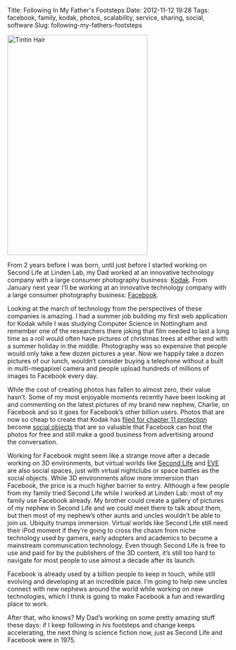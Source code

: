 Title: Following In My Father's Footsteps
Date: 2012-11-12 19:28
Tags: facebook, family, kodak, photos, scalability, service, sharing, social, software
Slug: following-my-fathers-footsteps

<a href="http://www.flickr.com/photos/jimpurbrick/7865450260/" title="Tintin Hair by Jim Purbrick, on Flickr"><img src="http://farm9.staticflickr.com/8431/7865450260_1651236443.jpg" width="318" height="500" alt="Tintin Hair"></a>

From 2 years before I was born, until just before I started working on
Second Life at Linden Lab, my Dad worked at an innovative technology
company with a large consumer photography business: [Kodak][]. From
January next year I’ll be working at an innovative technology company
with a large consumer photography business: [Facebook][].

Looking at the march of technology from the perspectives of these
companies is amazing. I had a summer job building my first web
application for Kodak while I was studying Computer Science in
Nottingham and remember one of the researchers there joking that film
needed to last a long time as a roll would often have pictures of
christmas trees at either end with a summer holiday in the middle.
Photography was so expensive that people would only take a few dozen
pictures a year. Now we happily take a dozen pictures of our lunch,
wouldn’t consider buying a telephone without a built in multi-megapixel
camera and people upload hundreds of millions of images to Facebook
every day.

While the cost of creating photos has fallen to almost zero, their value
hasn’t. Some of my most enjoyable moments recently have been looking at
and commenting on the latest pictures of my brand new nephew, Charlie,
on Facebook and so it goes for Facebook’s other billion users. Photos
that are now so cheap to create that Kodak has [filed for chapter 11
protection][] become [social objects][] that are so valuable that
Facebook can host the photos for free and still make a good business
from advertising around the conversation.

Working for Facebook might seem like a strange move after a decade
working on 3D environments, but virtual worlds like [Second Life][] and
[<span class="caps">EVE</span>][] are also social spaces, just with
virtual nightclubs or space battles as the social objects. While 3D
environments allow more immersion than Facebook, the price is a much
higher barrier to entry. Although a few people from my family tried
Second Life while I worked at Linden Lab: most of my family use Facebook
already. My brother could create a gallery of pictures of my nephew in
Second Life and we could meet there to talk about them, but then most of
my nephew’s other aunts and uncles wouldn’t be able to join us. Ubiquity
trumps immersion. Virtual worlds like Second Life still need their iPod
moment if they’re going to cross the chasm from niche technology used by
gamers, early adopters and academics to become a mainstream
communication technology. Even though Second Life is free to use and
paid for by the publishers of the 3D content, it’s still too hard to
navigate for most people to use almost a decade after its launch.

Facebook is already used by a billion people to keep in touch, while
still evolving and developing at an incredible pace. I’m going to help
new uncles connect with new nephews around the world while working on
new technologies, which I think is going to make Facebook a fun and
rewarding place to work.

After that, who knows? My Dad’s working on some pretty amazing stuff
these days: if I keep following in his footsteps and change keeps
accelerating, the next thing is science fiction now, just as Second Life
and Facebook were in 1975.

  [Kodak]: http://www.kodak.com/
  [Facebook]: http://www.facebook.com/
  [filed for chapter 11 protection]: http://www.kodak.com/ek/US/en/Kodak_Transforms/Home.htm
  [social objects]: http://en.wikipedia.org/wiki/Social_objects
  [Second Life]: http://secondlife.com/
  [<span class="caps">EVE</span>]: http://www.eveonline.com/
